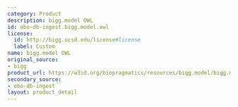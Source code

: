 ```yaml
---
category: Product
description: bigg.model OWL
id: obo-db-ingest.bigg.model.owl
license:
  id: http://bigg.ucsd.edu/license#license
  label: Custom
name: bigg.model OWL
original_source:
- bigg
product_url: https://w3id.org/biopragmatics/resources/bigg.model/bigg.model.owl
secondary_source:
- obo-db-ingest
layout: product_detail
---
```

